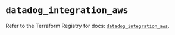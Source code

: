 # `datadog_integration_aws`

Refer to the Terraform Registry for docs: [`datadog_integration_aws`](https://registry.terraform.io/providers/datadog/datadog/3.35.0/docs/resources/integration_aws).
